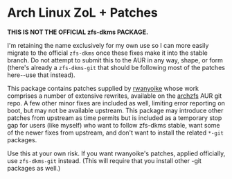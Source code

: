 # Arch Linux ZoL + Patches

**THIS IS NOT THE OFFICIAL zfs-dkms PACKAGE.**

I'm retaining the name exclusively for my own use so I can more easily migrate
to the official `zfs-dkms` once these fixes make it into the stable branch. Do
not attempt to submit this to the AUR in any way, shape, or form (there's
already a `zfs-dkms-git` that should be following most of the patches here--use
that instead).

This package contains patches supplied by [rwanyoike](https://github.com/rwanyoike)
whose work comprises a number of extensive rewrites, available on the
[archzfs](https://github.com/archzfs/archzfs/) AUR git repo. A few other minor
fixes are included as well, limiting error reporting on boot, but may not be
available upstream. This package may introduce other patches from upstream as
time permits but is included as a temporary stop gap for users (like myself)
who  want to follow zfs-dkms stable, want some of the newer fixes from
upstream, and don't want to install the related `*-git` packages.

Use this at your own risk. If you want rwanyoike's patches, applied officially,
use `zfs-dkms-git` instead. (This will require that you install other -git
packages as well.)
